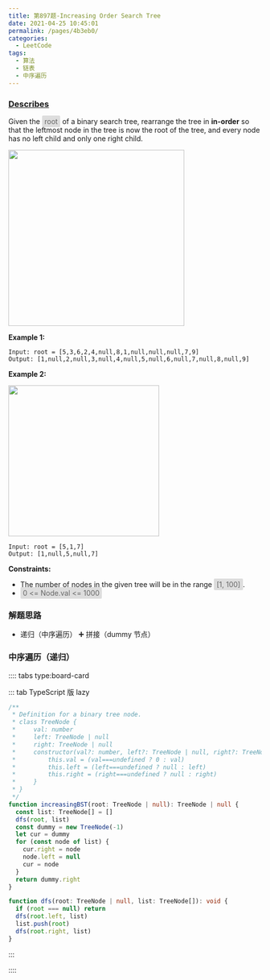 ```yaml
---
title: 第897题-Increasing Order Search Tree
date: 2021-04-25 10:45:01
permalink: /pages/4b3eb0/
categories:
  - LeetCode
tags:
  - 算法
  - 链表
  - 中序遍历
---
```


### [Describes](https://leetcode-cn.com/problems/increasing-order-search-tree/)

Given the <span style="background: #ddd; color: #666; padding: 3px 5px; border-radius: 2px;">root</span> of a binary search tree, rearrange the tree in **in-order** so that the leftmost node in the tree is now the root of the tree, and every node has no left child and only one right child.

<!-- more -->

<img src="https://cdn.jsdelivr.net/gh/xiaojun996/CDN/images/leetcode/increasing-order-search-tree-1.jpeg" width="350" />

**Example 1:**

```
Input: root = [5,3,6,2,4,null,8,1,null,null,null,7,9]
Output: [1,null,2,null,3,null,4,null,5,null,6,null,7,null,8,null,9]
```

**Example 2:**

<img src="https://cdn.jsdelivr.net/gh/xiaojun996/CDN/images/leetcode/increasing-order-search-tree-2.jpeg" width="300" />

```
Input: root = [5,1,7]
Output: [1,null,5,null,7]
```

**Constraints:**

- The number of nodes in the given tree will be in the range <span style="background: #ddd; color: #666; padding: 3px 5px; border-radius: 2px;">[1, 100]</span>.
- <span style="background: #ddd; color: #666; padding: 3px 5px; border-radius: 2px;">0 <= Node.val <= 1000</span>

### 解题思路

- 递归（中序遍历） ➕ 拼接（dummy 节点）

### 中序遍历（递归）

:::: tabs type:board-card

::: tab TypeScript 版 lazy

```TypeScript
/**
 * Definition for a binary tree node.
 * class TreeNode {
 *     val: number
 *     left: TreeNode | null
 *     right: TreeNode | null
 *     constructor(val?: number, left?: TreeNode | null, right?: TreeNode | null) {
 *         this.val = (val===undefined ? 0 : val)
 *         this.left = (left===undefined ? null : left)
 *         this.right = (right===undefined ? null : right)
 *     }
 * }
 */
function increasingBST(root: TreeNode | null): TreeNode | null {
  const list: TreeNode[] = []
  dfs(root, list)
  const dummy = new TreeNode(-1)
  let cur = dummy
  for (const node of list) {
    cur.right = node
    node.left = null
    cur = node
  }
  return dummy.right
}

function dfs(root: TreeNode | null, list: TreeNode[]): void {
  if (root === null) return
  dfs(root.left, list)
  list.push(root)
  dfs(root.right, list)
}
```

:::

::::
